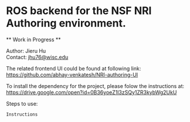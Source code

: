# ROS backend for the NSF NRI Authoring environment.

** Work in Progress **

Author: Jieru Hu<br /> 
Contact: jhu76@wisc.edu

The related frontend UI could be found at following link:
https://github.com/abhay-venkatesh/NRI-authoring-UI

To install the dependency for the project, please folow the instructions at:
https://drive.google.com/open?id=0B36yoeZ1l3zSQy1ZR3kybWg2UkU

Steps to use:
```
Instructions

```
